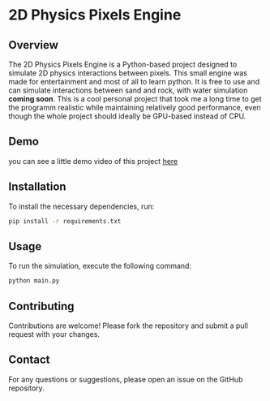 # 2D Physics Pixels Engine

## Overview
The 2D Physics Pixels Engine is a Python-based project designed to simulate 2D physics interactions between pixels. This small engine was made for entertainment and most of all to learn python. It is free to use and can simulate interactions between sand and rock, with water simulation **coming soon**. This is a cool personal project that took me a long time to get the programm realistic while maintaining relatively good performance, even though the whole project should ideally be GPU-based instead of CPU.

## Demo
you can see a little demo video of this project [here](https://youtu.be/ZWeYvej_G5M)

## Installation
To install the necessary dependencies, run:
```bash
pip install -r requirements.txt
```

## Usage
To run the simulation, execute the following command:
```bash
python main.py
```

## Contributing
Contributions are welcome! Please fork the repository and submit a pull request with your changes.

## Contact
For any questions or suggestions, please open an issue on the GitHub repository.


